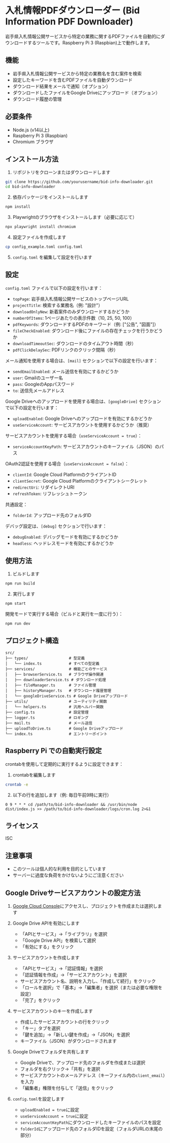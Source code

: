 # 入札情報PDFダウンローダー (Bid Information PDF Downloader)

岩手県入札情報公開サービスから特定の業務に関するPDFファイルを自動的にダウンロードするツールです。Raspberry Pi 3 (Raspbian)上で動作します。

## 機能

- 岩手県入札情報公開サービスから特定の業務名を含む案件を検索
- 設定したキーワードを含むPDFファイルを自動ダウンロード
- ダウンロード結果をメールで通知（オプション）
- ダウンロードしたファイルをGoogle Driveにアップロード（オプション）
- ダウンロード履歴の管理

## 必要条件

- Node.js (v14以上)
- Raspberry Pi 3 (Raspbian)
- Chromium ブラウザ

## インストール方法

1. リポジトリをクローンまたはダウンロードします

```bash
git clone https://github.com/yourusername/bid-info-downloader.git
cd bid-info-downloader
```

2. 依存パッケージをインストールします

```bash
npm install
```

3. Playwrightのブラウザをインストールします（必要に応じて）

```bash
npx playwright install chromium
```

4. 設定ファイルを作成します

```bash
cp config_example.toml config.toml
```

5. `config.toml` を編集して設定を行います

## 設定

`config.toml` ファイルで以下の設定を行います：

- `topPage`: 岩手県入札情報公開サービスのトップページURL
- `projectTitle`: 検索する業務名（例: "設計"）
- `downloadOnlyNew`: 新着案件のみダウンロードするかどうか
- `numberOfItems`: 1ページあたりの表示件数（10, 25, 50, 100）
- `pdfKeywords`: ダウンロードするPDFのキーワード（例: ["公告", "図面"]）
- `fileCheckEnabled`: ダウンロード後にファイルの存在チェックを行うかどうか
- `downloadTimeoutSec`: ダウンロードのタイムアウト時間（秒）
- `pdfClickDelaySec`: PDFリンクのクリック間隔（秒）

メール通知を使用する場合は、`[mail]` セクションで以下の設定を行います：

- `sendEmailEnabled`: メール送信を有効にするかどうか
- `user`: Gmailのユーザー名
- `pass`: GoogleのAppパスワード
- `to`: 送信先メールアドレス

Google Driveへのアップロードを使用する場合は、`[googleDrive]` セクションで以下の設定を行います：

- `uploadEnabled`: Google Driveへのアップロードを有効にするかどうか
- `useServiceAccount`: サービスアカウントを使用するかどうか（推奨）

サービスアカウントを使用する場合（`useServiceAccount = true`）：
- `serviceAccountKeyPath`: サービスアカウントのキーファイル（JSON）のパス

OAuth2認証を使用する場合（`useServiceAccount = false`）：
- `clientId`: Google Cloud PlatformのクライアントID
- `clientSecret`: Google Cloud Platformのクライアントシークレット
- `redirectUri`: リダイレクトURI
- `refreshToken`: リフレッシュトークン

共通設定：
- `folderId`: アップロード先のフォルダID

デバッグ設定は、`[debug]` セクションで行います：

- `debugEnabled`: デバッグモードを有効にするかどうか
- `headless`: ヘッドレスモードを有効にするかどうか

## 使用方法

1. ビルドします

```bash
npm run build
```

2. 実行します

```bash
npm start
```

開発モードで実行する場合（ビルドと実行を一度に行う）：

```bash
npm run dev
```

## プロジェクト構造

```
src/
├── types/                  # 型定義
│   └── index.ts            # すべての型定義
├── services/               # 機能ごとのサービス
│   ├── browserService.ts   # ブラウザ操作関連
│   ├── downloaderService.ts # ダウンロード処理
│   ├── fileManager.ts      # ファイル管理
│   ├── historyManager.ts   # ダウンロード履歴管理
│   └── googleDriveService.ts # Google Driveアップロード
├── utils/                  # ユーティリティ関数
│   └── helpers.ts          # 汎用ヘルパー関数
├── config.ts               # 設定管理
├── logger.ts               # ロギング
├── mail.ts                 # メール送信
├── uploadToDrive.ts        # Google Driveアップロード
└── index.ts                # エントリーポイント
```

## Raspberry Pi での自動実行設定

crontabを使用して定期的に実行するように設定できます：

1. crontabを編集します

```bash
crontab -e
```

2. 以下の行を追加します（例: 毎日午前9時に実行）

```
0 9 * * * cd /path/to/bid-info-downloader && /usr/bin/node dist/index.js >> /path/to/bid-info-downloader/logs/cron.log 2>&1
```

## ライセンス

ISC

## 注意事項

- このツールは個人的な利用を目的としています
- サーバーに過度な負荷をかけないようにご注意ください

## Google Driveサービスアカウントの設定方法

1. [Google Cloud Console](https://console.cloud.google.com/)にアクセスし、プロジェクトを作成または選択します

2. Google Drive APIを有効にします
   - 「APIとサービス」→「ライブラリ」を選択
   - 「Google Drive API」を検索して選択
   - 「有効にする」をクリック

3. サービスアカウントを作成します
   - 「APIとサービス」→「認証情報」を選択
   - 「認証情報を作成」→「サービスアカウント」を選択
   - サービスアカウント名、説明を入力し、「作成して続行」をクリック
   - 「ロールを選択」で「基本」→「編集者」を選択（または必要な権限を設定）
   - 「完了」をクリック

4. サービスアカウントのキーを作成します
   - 作成したサービスアカウントの行をクリック
   - 「キー」タブを選択
   - 「鍵を追加」→「新しい鍵を作成」→「JSON」を選択
   - キーファイル（JSON）がダウンロードされます

5. Google Driveでフォルダを共有します
   - Google Driveで、アップロード先のフォルダを作成または選択
   - フォルダを右クリック→「共有」を選択
   - サービスアカウントのメールアドレス（キーファイル内の`client_email`）を入力
   - 「編集者」権限を付与して「送信」をクリック

6. `config.toml`を設定します
   - `uploadEnabled = true`に設定
   - `useServiceAccount = true`に設定
   - `serviceAccountKeyPath`にダウンロードしたキーファイルのパスを設定
   - `folderId`にアップロード先のフォルダIDを設定（フォルダURLの末尾の部分）